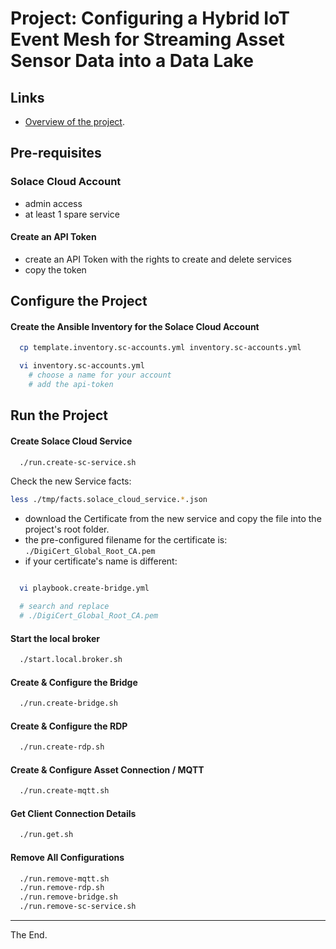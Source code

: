 # Project: Configuring a Hybrid IoT Event Mesh for Streaming Asset Sensor Data into a Data Lake

## Links

  - [Overview of the project](./ProjectOverview.md).

## Pre-requisites

### Solace Cloud Account

- admin access
- at least 1 spare service

#### Create an API Token

- create an API Token with the rights to create and delete services
- copy the token

## Configure the Project

#### Create the Ansible Inventory for the Solace Cloud Account

````bash
  cp template.inventory.sc-accounts.yml inventory.sc-accounts.yml

  vi inventory.sc-accounts.yml
    # choose a name for your account
    # add the api-token

````

## Run the Project

#### Create Solace Cloud Service

````bash
  ./run.create-sc-service.sh
````

Check the new Service facts:
````bash
less ./tmp/facts.solace_cloud_service.*.json
````

- download the Certificate from the new service and copy the file into the project's root folder.
- the pre-configured filename for the certificate is: `./DigiCert_Global_Root_CA.pem`
- if your certificate's name is different:

````bash

  vi playbook.create-bridge.yml

  # search and replace
  # ./DigiCert_Global_Root_CA.pem

````

#### Start the local broker

````bash
  ./start.local.broker.sh
````

#### Create & Configure the Bridge

````bash
  ./run.create-bridge.sh
````

#### Create & Configure the RDP

````bash
  ./run.create-rdp.sh
````

#### Create & Configure Asset Connection / MQTT

````bash
  ./run.create-mqtt.sh
````

#### Get Client Connection Details

````bash
  ./run.get.sh
````

#### Remove All Configurations

````bash
  ./run.remove-mqtt.sh
  ./run.remove-rdp.sh
  ./run.remove-bridge.sh
  ./run.remove-sc-service.sh
````

---
The End.
